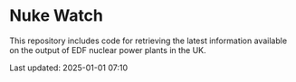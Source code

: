 # Nuke Watch

This repository includes code for retrieving the latest information available on the output of EDF nuclear power plants in the UK.

Last updated: 2025-01-01 07:10